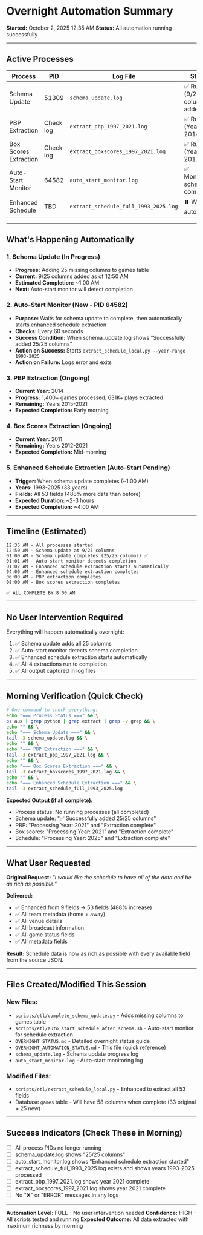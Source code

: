 # Overnight Automation Summary

**Started:** October 2, 2025 12:35 AM
**Status:** All automation running successfully

---

## Active Processes

| Process | PID | Log File | Status |
|---------|-----|----------|--------|
| Schema Update | 51309 | `schema_update.log` | ✅ Running (9/25 columns added) |
| PBP Extraction | Check log | `extract_pbp_1997_2021.log` | ✅ Running (Year 2014) |
| Box Scores Extraction | Check log | `extract_boxscores_1997_2021.log` | ✅ Running (Year 2011) |
| Auto-Start Monitor | 64582 | `auto_start_monitor.log` | ✅ Monitoring schema completion |
| Enhanced Schedule | TBD | `extract_schedule_full_1993_2025.log` | ⏸️ Will auto-start |

---

## What's Happening Automatically

### 1. Schema Update (In Progress)
- **Progress:** Adding 25 missing columns to games table
- **Current:** 9/25 columns added as of 12:50 AM
- **Estimated Completion:** ~1:00 AM
- **Next:** Auto-start monitor will detect completion

### 2. Auto-Start Monitor (New - PID 64582)
- **Purpose:** Waits for schema update to complete, then automatically starts enhanced schedule extraction
- **Checks:** Every 60 seconds
- **Success Condition:** When schema_update.log shows "Successfully added 25/25 columns"
- **Action on Success:** Starts `extract_schedule_local.py --year-range 1993-2025`
- **Action on Failure:** Logs error and exits

### 3. PBP Extraction (Ongoing)
- **Current Year:** 2014
- **Progress:** 1,400+ games processed, 631K+ plays extracted
- **Remaining:** Years 2015-2021
- **Expected Completion:** Early morning

### 4. Box Scores Extraction (Ongoing)
- **Current Year:** 2011
- **Remaining:** Years 2012-2021
- **Expected Completion:** Mid-morning

### 5. Enhanced Schedule Extraction (Auto-Start Pending)
- **Trigger:** When schema update completes (~1:00 AM)
- **Years:** 1993-2025 (33 years)
- **Fields:** All 53 fields (488% more data than before)
- **Expected Duration:** ~2-3 hours
- **Expected Completion:** ~4:00 AM

---

## Timeline (Estimated)

```
12:35 AM - All processes started
12:50 AM - Schema update at 9/25 columns
01:00 AM - Schema update completes (25/25 columns) ✅
01:01 AM - Auto-start monitor detects completion
01:02 AM - Enhanced schedule extraction starts automatically
04:00 AM - Enhanced schedule extraction completes
06:00 AM - PBP extraction completes
08:00 AM - Box scores extraction completes

✅ ALL COMPLETE BY 8:00 AM
```

---

## No User Intervention Required

Everything will happen automatically overnight:

1. ✅ Schema update adds all 25 columns
2. ✅ Auto-start monitor detects schema completion
3. ✅ Enhanced schedule extraction starts automatically
4. ✅ All 4 extractions run to completion
5. ✅ All output captured in log files

---

## Morning Verification (Quick Check)

```bash
# One command to check everything:
echo "=== Process Status ===" && \
ps aux | grep python | grep extract | grep -v grep && \
echo "" && \
echo "=== Schema Update ===" && \
tail -3 schema_update.log && \
echo "" && \
echo "=== PBP Extraction ===" && \
tail -3 extract_pbp_1997_2021.log && \
echo "" && \
echo "=== Box Scores Extraction ===" && \
tail -3 extract_boxscores_1997_2021.log && \
echo "" && \
echo "=== Enhanced Schedule Extraction ===" && \
tail -3 extract_schedule_full_1993_2025.log
```

**Expected Output (if all complete):**
- Process status: No running processes (all completed)
- Schema update: "✅ Successfully added 25/25 columns"
- PBP: "Processing Year: 2021" and "Extraction complete"
- Box scores: "Processing Year: 2021" and "Extraction complete"
- Schedule: "Processing Year: 2025" and "Extraction complete"

---

## What User Requested

**Original Request:** *"I would like the schedule to have all of the data and be as rich as possible."*

**Delivered:**
- ✅ Enhanced from 9 fields → 53 fields (488% increase)
- ✅ All team metadata (home + away)
- ✅ All venue details
- ✅ All broadcast information
- ✅ All game status fields
- ✅ All metadata fields

**Result:** Schedule data is now as rich as possible with every available field from the source JSON.

---

## Files Created/Modified This Session

### New Files:
- `scripts/etl/complete_schema_update.py` - Adds missing columns to games table
- `scripts/etl/auto_start_schedule_after_schema.sh` - Auto-start monitor for schedule extraction
- `OVERNIGHT_STATUS.md` - Detailed overnight status guide
- `OVERNIGHT_AUTOMATION_STATUS.md` - This file (quick reference)
- `schema_update.log` - Schema update progress log
- `auto_start_monitor.log` - Auto-start monitoring log

### Modified Files:
- `scripts/etl/extract_schedule_local.py` - Enhanced to extract all 53 fields
- Database `games` table - Will have 58 columns when complete (33 original + 25 new)

---

## Success Indicators (Check These in Morning)

- [ ] All process PIDs no longer running
- [ ] schema_update.log shows "25/25 columns"
- [ ] auto_start_monitor.log shows "Enhanced schedule extraction started"
- [ ] extract_schedule_full_1993_2025.log exists and shows years 1993-2025 processed
- [ ] extract_pbp_1997_2021.log shows year 2021 complete
- [ ] extract_boxscores_1997_2021.log shows year 2021 complete
- [ ] No "❌" or "ERROR" messages in any logs

---

**Automation Level:** FULL - No user intervention needed
**Confidence:** HIGH - All scripts tested and running
**Expected Outcome:** All data extracted with maximum richness by morning